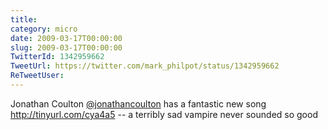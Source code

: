 ```yaml
---
title: 
category: micro
date: 2009-03-17T00:00:00
slug: 2009-03-17T00:00:00
TwitterId: 1342959662
TweetUrl: https://twitter.com/mark_philpot/status/1342959662
ReTweetUser: 
---
```


Jonathan Coulton [@jonathancoulton](https://twitter.com/jonathancoulton) has a fantastic new song  http://tinyurl.com/cya4a5 -- a terribly sad vampire never sounded so good